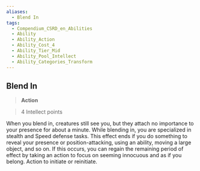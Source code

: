 ```yaml
---
aliases:
  - Blend In
tags:
  - Compendium_CSRD_en_Abilities
  - Ability
  - Ability_Action
  - Ability_Cost_4
  - Ability_Tier_Mid
  - Ability_Pool_Intellect
  - Ability_Categories_Transform
---
```

  
    
## Blend In    
>**Action**    
>4 Intellect points  
    
When you blend in, creatures still see you, but they attach no importance to your presence for about a minute. While blending in, you are specialized in stealth and Speed defense tasks. This effect ends if you do something to reveal your presence or position-attacking, using an ability, moving a large object, and so on. If this occurs, you can regain the remaining period of effect by taking an action to focus on seeming innocuous and as if you belong. Action to initiate or reinitiate.